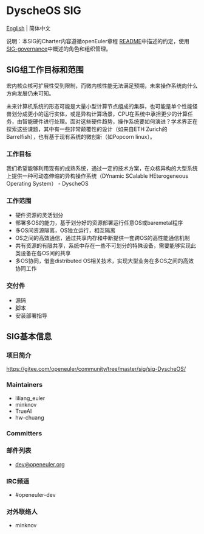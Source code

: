 
# DyscheOS SIG
[English](./sig-DyscheOS.md) | 简体中文


说明：本SIG的Charter内容遵循openEuler章程 [README](/zh/governance/README.md)中描述的约定，使用[SIG-governance](/zh/technical-committee/governance/SIG-governance.md)中概述的角色和组织管理。

## SIG组工作目标和范围

宏内核众核可扩展性受到限制，而微内核性能无法满足预期，未来操作系统向什么方向发展仍未可知。

未来计算机系统的形态可能是大量小型计算节点组成的集群，也可能是单个性能怪兽划分成更小的运行实体，或是异构计算场景，CPU在系统中承担更少的计算任务，由智能硬件进行处理。面对这些硬件趋势，操作系统要如何演进？学术界正在探索这些课题，其中有一些非常颠覆性的设计（如来自ETH Zurich的Barrelfish），也有基于现有系统的微创新（如Popcorn linux）。

### 工作目标

我们希望能够利用现有的成熟系统，通过一定的技术方案，在众核异构的大型系统上提供一种可动态伸缩的异构操作系统（DYnamic SCalable HEterogeneous Operating System） - DyscheOS

### 工作范围

- 硬件资源的灵活划分
- 部署多OS的能力，基于划分好的资源部署运行任意OS或baremetal程序
- 多OS间资源隔离，OS独立运行，相互隔离
- OS之间的高效通信，通过共享内存和中断提供一套跨OS的高性能通信机制
- 共有资源的有限共享，系统中存在一些不可划分的特殊设备，需要能够实现此类设备在各OS间的共享
- 多OS协同，借鉴distributed OS相关技术，实现大型业务在多OS之间的高效协同工作

### 交付件
- 源码
- 脚本
- 安装部署指导

## SIG基本信息

### 项目简介

https://gitee.com/openeuler/community/tree/master/sig/sig-DyscheOS/

### Maintainers
- liliang_euler
- minknov
- TrueAI
- hw-chuang

### Committers

### 邮件列表
- dev@openeuler.org

### IRC频道
- #openeuler-dev

### 对外联络人
- minknov
